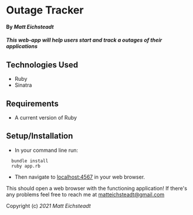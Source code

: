 # Outage Tracker

#### By _**Matt Eichsteadt**_

#### _This web-app will help users start and track a outages of their applications_

## Technologies Used

* Ruby
* Sinatra

## Requirements

* A current version of Ruby

## Setup/Installation

* In your command line run:
```
  bundle install
  ruby app.rb
```
* Then navigate to [localhost:4567](http://localhost:4567) in your web browser.

This should open a web browser with the functioning application! If there's any problems feel free to reach me at matteichsteadt@gmail.com

Copyright (c) _2021_ _Matt Eichsteadt_
